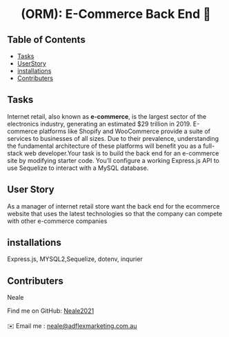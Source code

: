 
<h1 align="center">(ORM): E-Commerce Back End 👋</h1>
  
## Table of Contents
- [Tasks](#Tasks)
- [UserStory](#UserStory)
- [installations](#installations)
- [Contributers](#contributers)

## Tasks
Internet retail, also known as **e-commerce**, is the largest sector of the electronics industry, generating an estimated $29 trillion in 2019. E-commerce platforms like Shopify and WooCommerce provide a suite of services to businesses of all sizes. Due to their prevalence, understanding the fundamental architecture of these platforms will benefit you as a full-stack web developer.Your task is to build the back end for an e-commerce site by modifying starter code. You’ll configure a working Express.js API to use Sequelize to interact with a MySQL database.

## User Story
 As a manager of internet retail store want the back end for the ecommerce website that uses the latest technologies so that the company can compete with other e-commerce   companies

## installations
 Express.js, MYSQL2,Sequelize, dotenv, inqurier

## Contributers
Neale

Find me on GitHub: [Neale2021](https://github.com/Neale2021)<br />
<br />
✉️ Email me : neale@adflexmarketing.com.au<br /><br />
    